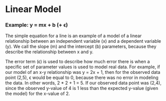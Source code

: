 # Linear Model

### Example: y = mx + b (+ ϵ)

The simple equation for a line is an example of a model of a linear relationship between an independent variable (x) 
and a dependent variable (y). We call the slope (m) and the intercept (b) parameters, because they describe the 
relationship between x and y.

The error term (ϵ) is used to describe how much error there is when a specific set of parameter values is used
to model real data. For example, if our model of an x-y relationship was y = 2x + 1, then for the observed data point
(2,5), ϵ would be equal to 0, because there was no error in modeling the data. In other words, 2 * 2 + 1 = 5. If our
observed data point was (2,4), since the observed y-value of 4 is 1 less than the expected y-value (given the model) for 
the x-value of 2.
